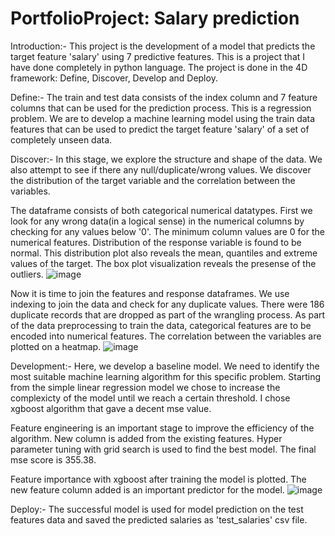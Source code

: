 # PortfolioProject: Salary prediction

Introduction:- This project is the development of a model that predicts the target feature 'salary' using 7 predictive features. This is a project that I have done completely in python language. The project is done in the 4D framework: Define, Discover, Develop and Deploy.

Define:- The train and test data consists of the index column and 7 feature columns that can be used for the prediction process. This is a regression problem. We are to develop a machine learning model using the train data features that can be used to predict the target feature 'salary'  of a set of completely unseen data.

Discover:- In this stage, we explore the structure and shape of the data. We also attempt to see if there any null/duplicate/wrong values. We discover the distribution of the target variable and the correlation between the variables.

The dataframe consists of both categorical numerical datatypes. First we look for any wrong data(in a logical sense) in the numerical columns by checking for any values below '0'. The minimum column values are 0 for the numerical features. Distribution of the response variable is found to be normal. This distribution plot also reveals the mean, quantiles and extreme values of the target. The box plot visualization reveals the presense of the outliers.
![image](https://user-images.githubusercontent.com/56666609/113226995-01807680-92ee-11eb-8eed-1ec15e266b04.png)

Now it is time to join the features and response dataframes. We use indexing to join the data and check for any duplicate values. There were 186 duplicate records that are dropped as part of the wrangling process. 
As part of the data preprocessing to train the data, categorical features are to be encoded into numerical features. The correlation between the variables are plotted on a heatmap.
![image](https://user-images.githubusercontent.com/56666609/113232822-68a42800-92fa-11eb-8efa-223a3627cd45.png)

Development:- Here, we develop a baseline model. We need to identify the most suitable machine learning algorithm for this specific problem. Starting from the simple linear regression model we chose to increase the complexicty of the model until we reach a certain threshold. I chose xgboost algorithm that gave a decent mse value. 

Feature engineering is an important stage to improve the efficiency of the algorithm. New column is added from the existing features. Hyper parameter tuning with grid search is used to find the best model. The final mse score is 355.38.

Feature importance with xgboost after training the model is plotted. The new feature column added is an important predictor for the model.
![image](https://user-images.githubusercontent.com/56666609/113234290-78713b80-92fd-11eb-8a7d-57de20fc389f.png)


Deploy:- The successful model is used for model prediction on the test features data and saved the predicted salaries as 'test_salaries' csv file.

